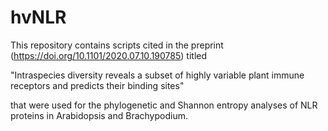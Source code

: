 # hvNLR

This repository contains scripts cited in the preprint (https://doi.org/10.1101/2020.07.10.190785) titled 

"Intraspecies diversity reveals a subset of highly variable plant immune receptors and predicts their binding sites"

that were used for the phylogenetic and Shannon entropy analyses of NLR proteins in Arabidopsis and Brachypodium. 
